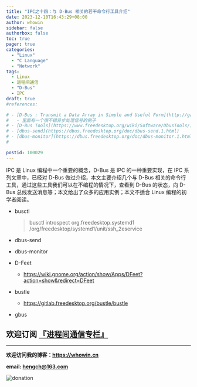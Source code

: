 ```yaml
---
title: "IPC之十四：与 D-Bus 相关的若干命令行工具介绍"
date: 2023-12-10T16:43:29+08:00
author: whowin
sidebar: false
authorbox: false
toc: true
pager: true
categories:
  - "Linux"
  - "C Language"
  - "Network"
tags:
  - Linux
  - 进程间通信
  - "D-Bus"
  - IPC
draft: true
#references: 

# - [D-Bus : Transmit a Data Array in Simple and Useful Form](http://gaiger-programming.blogspot.com/2015/08/d-bus-simple-and-useful-example-to-send.html)
#   - 里面有一个很不错异步处理信号的例子
# - [D-Bus Tools](https://www.freedesktop.org/wiki/Software/DbusTools/)
# - [dbus-send](https://dbus.freedesktop.org/doc/dbus-send.1.html)
# - [dbus-monitor](https://dbus.freedesktop.org/doc/dbus-monitor.1.html)
# 

postid: 100029
---
```



IPC 是 Linux 编程中一个重要的概念，D-Bus 是 IPC 的一种重要实现，在 IPC 系列文章中，已经对 D-Bus 做过介绍，本文主要介绍几个与 D-Bus 相关的命令行工具，通过这些工具我们可以在不编程的情况下，查看到 D-Bus 的状态，向 D-Bus 总线发送消息等；本文给出了众多的应用实例；本文不适合 Linux 编程的初学者阅读。

<!--more-->

* busctl
    > busctl introspect org.freedesktop.systemd1 /org/freedesktop/systemd1/unit/ssh_2eservice


* dbus-send

* dbus-monitor

* D-Feet
    - https://wiki.gnome.org/action/show/Apps/DFeet?action=show&redirect=DFeet


* bustle
    - https://gitlab.freedesktop.org/bustle/bustle


* gbus




## **欢迎订阅 [『进程间通信专栏』](https://blog.csdn.net/whowin/category_12404164.html)**

-------------
**欢迎访问我的博客：https://whowin.cn**

**email: hengch@163.com**

![donation][img_sponsor_qrcode]

[img_sponsor_qrcode]:https://whowin.gitee.io/images/qrcode/sponsor-qrcode.png

[article01]: https://whowin.gitee.io/post/blog/linux/0010-ipc-example-of-anonymous-pipe/
[article02]: https://whowin.gitee.io/post/blog/linux/0011-ipc-examples-of-fifo/
[article03]: https://whowin.gitee.io/post/blog/linux/0013-systemv-message-queue/
[article04]: https://whowin.gitee.io/post/blog/linux/0014-posix-message-queue/
[article05]: https://whowin.gitee.io/post/blog/linux/0015-systemv-semaphore-sets/
[article06]: https://whowin.gitee.io/post/blog/linux/0016-posix-semaphores/
[article07]: https://whowin.gitee.io/post/blog/linux/0017-systemv-shared-memory/
[article08]: https://whowin.gitee.io/post/blog/linux/0018-posix-shared-memory/
[article09]: https://whowin.gitee.io/post/blog/linux/0019-ipc-with-unix-domain-socket/
[article10]: https://whowin.gitee.io/post/blog/linux/0020-ipc-using-files/
[article11]: https://whowin.gitee.io/post/blog/linux/0021-ipc-using-dbus/

[dbus_webpage]: https://www.freedesktop.org/wiki/Software/dbus/
[libdbus_api]: https://dbus.freedesktop.org/doc/api/html/group__DBus.html
[dbus_specification]: https://dbus.freedesktop.org/doc/dbus-specification.html


